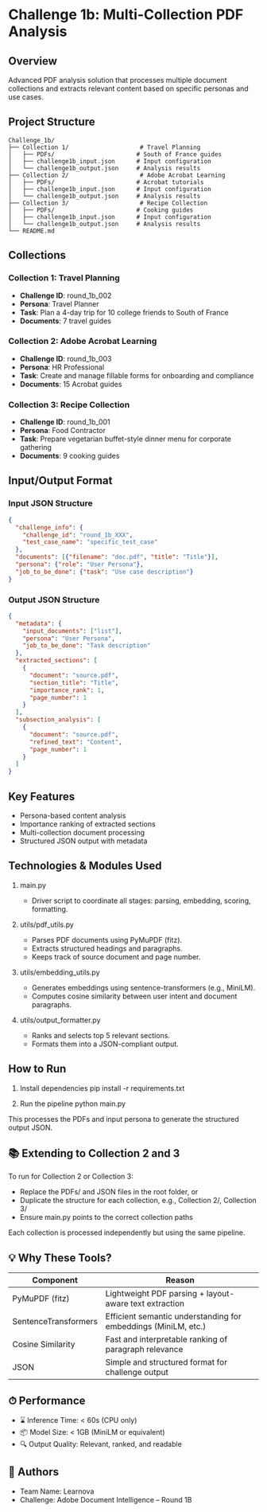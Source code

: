 # Challenge 1b: Multi-Collection PDF Analysis

## Overview
Advanced PDF analysis solution that processes multiple document collections and extracts relevant content based on specific personas and use cases.

## Project Structure
```
Challenge_1b/
├── Collection 1/                    # Travel Planning
│   ├── PDFs/                       # South of France guides
│   ├── challenge1b_input.json      # Input configuration
│   └── challenge1b_output.json     # Analysis results
├── Collection 2/                    # Adobe Acrobat Learning
│   ├── PDFs/                       # Acrobat tutorials
│   ├── challenge1b_input.json      # Input configuration
│   └── challenge1b_output.json     # Analysis results
├── Collection 3/                    # Recipe Collection
│   ├── PDFs/                       # Cooking guides
│   ├── challenge1b_input.json      # Input configuration
│   └── challenge1b_output.json     # Analysis results
└── README.md
```

## Collections

### Collection 1: Travel Planning
- **Challenge ID**: round_1b_002
- **Persona**: Travel Planner
- **Task**: Plan a 4-day trip for 10 college friends to South of France
- **Documents**: 7 travel guides

### Collection 2: Adobe Acrobat Learning
- **Challenge ID**: round_1b_003
- **Persona**: HR Professional
- **Task**: Create and manage fillable forms for onboarding and compliance
- **Documents**: 15 Acrobat guides

### Collection 3: Recipe Collection
- **Challenge ID**: round_1b_001
- **Persona**: Food Contractor
- **Task**: Prepare vegetarian buffet-style dinner menu for corporate gathering
- **Documents**: 9 cooking guides

## Input/Output Format

### Input JSON Structure
```json
{
  "challenge_info": {
    "challenge_id": "round_1b_XXX",
    "test_case_name": "specific_test_case"
  },
  "documents": [{"filename": "doc.pdf", "title": "Title"}],
  "persona": {"role": "User Persona"},
  "job_to_be_done": {"task": "Use case description"}
}
```

### Output JSON Structure
```json
{
  "metadata": {
    "input_documents": ["list"],
    "persona": "User Persona",
    "job_to_be_done": "Task description"
  },
  "extracted_sections": [
    {
      "document": "source.pdf",
      "section_title": "Title",
      "importance_rank": 1,
      "page_number": 1
    }
  ],
  "subsection_analysis": [
    {
      "document": "source.pdf",
      "refined_text": "Content",
      "page_number": 1
    }
  ]
}
```

## Key Features
- Persona-based content analysis
- Importance ranking of extracted sections
- Multi-collection document processing
- Structured JSON output with metadata

## Technologies & Modules Used

1. main.py
   - Driver script to coordinate all stages: parsing, embedding, scoring, formatting.

2. utils/pdf_utils.py
   - Parses PDF documents using PyMuPDF (fitz).
   - Extracts structured headings and paragraphs.
   - Keeps track of source document and page number.

3. utils/embedding_utils.py
   - Generates embeddings using sentence-transformers (e.g., MiniLM).
   - Computes cosine similarity between user intent and document paragraphs.

4. utils/output_formatter.py
   - Ranks and selects top 5 relevant sections.
   - Formats them into a JSON-compliant output.

## How to Run

1. Install dependencies
   pip install -r requirements.txt

2. Run the pipeline
   python main.py

This processes the PDFs and input persona to generate the structured output JSON.

## 📚 Extending to Collection 2 and 3

To run for Collection 2 or Collection 3:
- Replace the PDFs/ and JSON files in the root folder, or
- Duplicate the structure for each collection, e.g., Collection 2/, Collection 3/
- Ensure main.py points to the correct collection paths

Each collection is processed independently but using the same pipeline.

## 💡 Why These Tools?

Component             | Reason
----------------------|---------------------------------------------------------------
PyMuPDF (fitz)        | Lightweight PDF parsing + layout-aware text extraction
SentenceTransformers  | Efficient semantic understanding for embeddings (MiniLM, etc.)
Cosine Similarity     | Fast and interpretable ranking of paragraph relevance
JSON                  | Simple and structured format for challenge output

## ⏱ Performance

- ⌛ Inference Time: < 60s (CPU only)
- 📦 Model Size: < 1GB (MiniLM or equivalent)
- 🔍 Output Quality: Relevant, ranked, and readable

## 👤 Authors

- Team Name: Learnova
- Challenge: Adobe Document Intelligence – Round 1B

